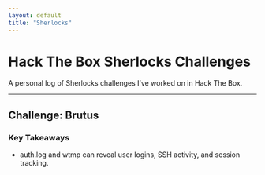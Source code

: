 ```yaml
---
layout: default
title: "Sherlocks"
---
```


# Hack The Box Sherlocks Challenges

A personal log of Sherlocks challenges I’ve worked on in Hack The Box.

---

## Challenge: Brutus
### Key Takeaways
- auth.log and wtmp can reveal user logins, SSH activity, and session tracking.
